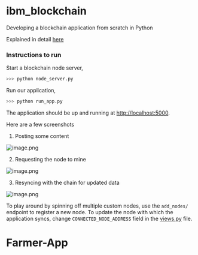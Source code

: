 # ibm_blockchain

Developing a blockchain application from scratch in Python

Explained in detail [here](https://www.ibm.com/developerworks/cloud/library/cl-develop-blockchain-app-in-python/index.html)

### Instructions to run

Start a blockchain node server,

```sh
>>> python node_server.py
```

Run our application,

```sh
>>> python run_app.py
```

The application should be up and running at [http://localhost:5000](http://localhost:5000).

Here are a few screenshots

1. Posting some content

![image.png](https://github.com/satwikkansal/ibm_blockchain/raw/master/screenshots/1.png)

2. Requesting the node to mine

![image.png](https://github.com/satwikkansal/ibm_blockchain/raw/master/screenshots/2.png)

3. Resyncing with the chain for updated data

![image.png](https://github.com/satwikkansal/ibm_blockchain/raw/master/screenshots/3.png)

To play around by spinning off multiple custom nodes, use the `add_nodes/` endpoint to register a new node. To update the node with which the application syncs, change `CONNECTED_NODE_ADDRESS` field in the [views.py](https://github.com/satwikkansal/ibm_blockchain/blob/master/app/views.py) file.
# Farmer-App
